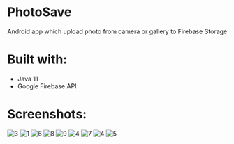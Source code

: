 # PhotoSave
Android app which upload photo from camera or gallery to Firebase Storage

# Built with:
* Java 11
* Google Firebase API

# Screenshots:
<img src="https://i.ibb.co/QpdN44f/3.jpg" alt="3" border="0">
<img src="https://i.ibb.co/RTrzNJ0/1.jpg" alt="1" border="0">
<img src="https://i.ibb.co/DGR94cm/6.jpg" alt="6" border="0">
<img src="https://i.ibb.co/Gsksjkm/8.jpg" alt="8" border="0">
<img src="https://i.ibb.co/tZyB89B/9.jpg" alt="9" border="0">
<img src="https://i.ibb.co/L1xCPzf/4.jpg" alt="4" border="0">
<img src="https://i.ibb.co/RSyvgqp/7.jpg" alt="7" border="0">
<img src="https://i.ibb.co/L1xCPzf/4.jpg" alt="4" border="0">
<img src="https://i.ibb.co/DCdzmjV/5.jpg" alt="5" border="0">

